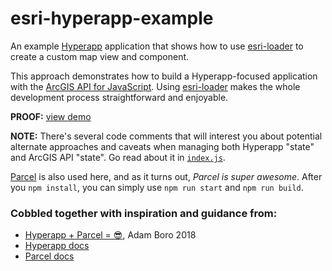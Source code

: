# esri-hyperapp-example

An example [Hyperapp](https://hyperapp.js.org/) application that shows how to use [esri-loader](https://github.com/Esri/esri-loader) to create a custom map view and component.

This approach demonstrates how to build a Hyperapp-focused application with the [ArcGIS API for JavaScript](https://developers.arcgis.com/javascript/). Using [esri-loader](https://github.com/Esri/esri-loader) makes the whole development process straightforward and enjoyable.

**PROOF:** [view demo](https://jwasilgeo.github.io/esri-hyperapp-example/)

**NOTE:** There's several code comments that will interest you about potential alternate approaches and caveats when managing both Hyperapp "state" and ArcGIS API "state". Go read about it in [`index.js`](https://github.com/jwasilgeo/esri-hyperapp-example/blob/master/index.js).

[Parcel](https://parceljs.org/) is also used here, and as it turns out, _Parcel is super awesome_. After you `npm install`, you can simply use `npm run start` and `npm run build`.

### Cobbled together with inspiration and guidance from:

- [Hyperapp + Parcel = 😎](https://blog.daftcode.pl/hyperapp-parcel-71823bd93f1c), Adam Boro 2018
- [Hyperapp docs](https://github.com/hyperapp/hyperapp/blob/master/README.md)
- [Parcel docs](https://parceljs.org/)
